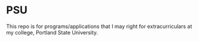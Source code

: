 # PSU
This repo is for programs/applications that I may right for extracurriculars at my college, Portland State University.
